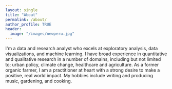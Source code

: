 ```yaml
---
layout: single
title: "About"
permalink: /about/
author_profile: TRUE
header:
  image: "/images/newperu.jpg"
---
```


I'm a data and research analyst who excels at exploratory analysis, data visualizations, and machine learning. I have broad experience in quantitative and qualitative research in a number of domains, including but not limited to; urban policy, climate change, healthcare and agriculture. As a former organic farmer, I am a practitioner at heart with a strong desire to make a positive, real world impact. My hobbies include writing and producing music, gardening, and cooking.
